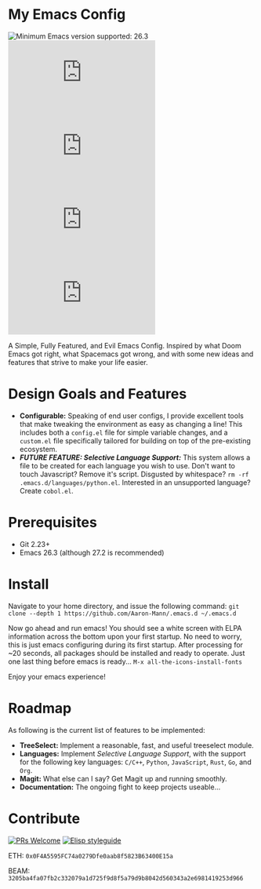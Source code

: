 # My Emacs Config

![Minimum Emacs version supported: 26.3 ](https://img.shields.io/badge/Supports-Emacs_26.3+-blueviolet.svg?style=flat-square&logo=GNU%20Emacs&logoColor=white)
[![GitHub issues](https://img.shields.io/github/issues/Aaron-Mann/.emacs.d)](https://github.com/Aaron-Mann/.emacs.d/issues)
[![GitHub forks](https://img.shields.io/github/forks/Aaron-Mann/.emacs.d)](https://github.com/Aaron-Mann/.emacs.d/network)
[![GitHub stars](https://img.shields.io/github/stars/Aaron-Mann/.emacs.d)](https://github.com/Aaron-Mann/.emacs.d/stargazers)
[![GitHub license](https://img.shields.io/github/license/Aaron-Mann/.emacs.d)](https://github.com/Aaron-Mann/.emacs.d/blob/main/LICENSE)

A Simple, Fully Featured, and Evil Emacs Config. Inspired by what Doom Emacs got right, what Spacemacs got wrong, and with some new ideas and features that strive to make your life easier.

# Design Goals and Features

- **Configurable:** Speaking of end user configs, I provide excellent tools that make tweaking the environment as easy as changing a line! This includes both a `config.el` file for simple variable changes, and a `custom.el` file specifically tailored for building on top of the pre-existing ecosystem.
- ***FUTURE FEATURE: Selective Language Support:*** This system allows a file to be created for each language you wish to use. Don't want to touch Javascript? Remove it's script. Disgusted by whitespace? `rm -rf .emacs.d/languages/python.el`. Interested in an unsupported language? Create `cobol.el`.

# Prerequisites
- Git 2.23+
- Emacs 26.3 (although 27.2 is recommended)

# Install

Navigate to your home directory, and issue the following command:
`git clone --depth 1 https://github.com/Aaron-Mann/.emacs.d ~/.emacs.d`

Now go ahead and run emacs! You should see a white screen with ELPA information across the bottom upon your first startup. No need to worry, this is just emacs configuring during its first startup. After processing for ~20 seconds, all packages should be installed and ready to operate. Just one last thing before emacs is ready...
`M-x all-the-icons-install-fonts`

Enjoy your emacs experience!

# Roadmap

As following is the current list of features to be implemented:
- **TreeSelect:** Implement a reasonable, fast, and useful treeselect module.
- **Languages:** Implement *Selective Language Support*, with the support for the following key languages: `C/C++`, `Python`, `JavaScript`, `Rust`, `Go`, and `Org`.
- **Magit:** What else can I say? Get Magit up and running smoothly.
- **Documentation:** The ongoing fight to keep projects useable...

# Contribute

[![PRs Welcome](https://img.shields.io/badge/PRs-welcome-brightgreen.svg?style=flat-square)](http://makeapullrequest.com) 
[![Elisp styleguide](https://img.shields.io/badge/elisp-style%20guide-purple?style=flat-square)](https://github.com/bbatsov/emacs-lisp-style-guide)

ETH: `0x0F4A5595FC74a0279Dfe0aab8f5823B63400E15a`

BEAM: `3205ba4fa07fb2c332079a1d725f9d8f5a79d9b8042d560343a2e6981419253d966`
